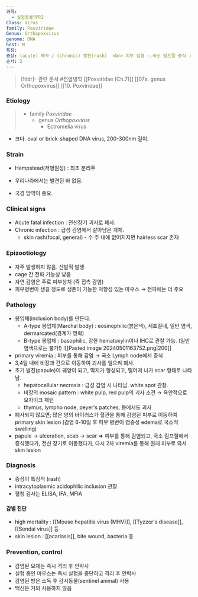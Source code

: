 ```yaml
---
과목:
  - 실험동물의학2
Class: Virus
family: Poxviridae
Genus: Orthopoxvirus
genome: DNA
host: M
특징: 
증상: (acute) 폐사 / (chronic) 발진(rash)  <br> 피부 감염 →,국소 림프절 증식 → 전신 장기 이동 → 2차 viremia → 원래 피부에서 skin lesion
순서: 2
---
```

>[!tldr]- 관련 문서
#전염병학 
[[Poxviridae (Ch.7)]]
[[07a. genus Orthopoxvirus]]
[[10. Poxviridae]]
### Etiology
> - family *Poxviridae*
> 	- genus *Orthopoxvirus*
> 		- Ectromelia virus

- 크다. oval or brick-shaped DNA virus, 200-300nm 길이. 

### Strain
- Hampstead(저병원성) : 최초 분리주

- 우리나라에서는 발견된 바 없음.
- 국경 방역이 중요.

### Clinical signs
- Acute fatal infection : 전신장기 괴사로 폐사.
- Chronic infection : 급성 감염에서 살아남은 개체.
	- skin rash(focal, general) - 수 주 내에 없어지지면 hairless scar 존재
### Epizootiology
- 자주 발생하지 않음. 산발적 발생
- cage 간 전파 가능성 낮음
- 자연 감염은 주로 피부상처 (즉 접촉 감염)
- 피부병변이 생길 정도로 생존이 가능한 저항성 있는 마우스 → 전파에는 더 주요

### Pathology
- 봉입체(inclusion body)를 만든다.
	- A-type 봉입체(Marchal body) : eosinophilic(붉은색), 세포질내, 일반 염색, dermarcated(경계가 명확)
	- B-type 봉입체 : basophilic, 강한 hematoxylin이나 IHC로 관찰 가능. (일반 염색으로는 불가!)
![[Pasted image 20240501163752.png|200]]
- primary viremia : 피부를 통해 감염 → 국소 Lymph node에서 증식
- 3,4일 내에 비장과 간으로 이동하여 괴사를 일으켜 폐사.
- 초기 발진(papule)이 궤양이 되고, 딱지가 형성되고, 떨어져 나가 scar 형태로 나타남.
	- hepatocellular necrosis : 급성 감염 시 나타남. white spot 관찰.
	- 비장의 mosaic pattern : white pulp, red pulp의 괴사 소견 → 육안적으로 모자이크 패턴
	- thymus, lympho node, peyer's patches, 등에서도 괴사
- 폐사되지 않으면; 많은 양의 바이러스가 혈관을 통해 감염된 피부로 이동하여 primary skin lesion (감염 6-10일 후 피부 병변이 염증성 edema로 국소적 swelling)
- papule → ulceration, scab → scar
⇒ 피부를 통해 감염되고, 국소 림프절에서 증식했다가, 전신 장기로 이동했다가, 다시 2차 viremia를 통해 원래 피부로 와서 skin lesion


### Diagnosis
- 증상이 특징적 (rash)
- intracytoplasmic acidophilic inclusion 관찰
- 혈청 검사는 ELISA, IFA, MFIA

#### 감별 진단
- high mortality : [[Mouse hepatitis virus (MHV)]], [[Tyzzer's disease]], [[Sendai virus]] 등
- skin lesion : [[acariasis]], bite wound, bacteria 등
### Prevention, control
- 감염된 모체는 즉시 격리 후 안락사
- 실험 중인 마우스는 즉시 실험을 중단하고 격리 후 안락사
- 감염된 방은 소독 후 감시동물(sentinel animal) 사용
- 백신은 거의 사용하지 않음